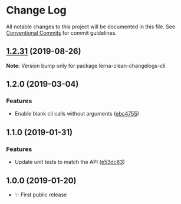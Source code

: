 # Change Log

All notable changes to this project will be documented in this file.
See [Conventional Commits](https://conventionalcommits.org) for commit guidelines.

## [1.2.31](https://gitlab.com/codsen/codsen/compare/lerna-clean-changelogs-cli@1.2.30...lerna-clean-changelogs-cli@1.2.31) (2019-08-26)

**Note:** Version bump only for package lerna-clean-changelogs-cli





## 1.2.0 (2019-03-04)

### Features

- Enable blank cli calls without arguments ([ebc4755](https://gitlab.com/codsen/codsen/commit/ebc4755))

## 1.1.0 (2019-01-31)

### Features

- Update unit tests to match the API ([e53dc83](https://gitlab.com/codsen/codsen/commit/e53dc83))

## 1.0.0 (2019-01-20)

- ✨ First public release
